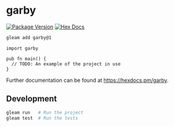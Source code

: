 # garby

[![Package Version](https://img.shields.io/hexpm/v/garby)](https://hex.pm/packages/garby)
[![Hex Docs](https://img.shields.io/badge/hex-docs-ffaff3)](https://hexdocs.pm/garby/)

```sh
gleam add garby@1
```
```gleam
import garby

pub fn main() {
  // TODO: An example of the project in use
}
```

Further documentation can be found at <https://hexdocs.pm/garby>.

## Development

```sh
gleam run   # Run the project
gleam test  # Run the tests
```
